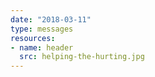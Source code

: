 ```yaml
---
date: "2018-03-11"
type: messages
resources:
- name: header
  src: helping-the-hurting.jpg
---
```


